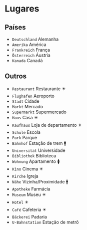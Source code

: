 # Lugares

## Países

-   `Deutschland` Alemanha
-   `Amerika` América
-   `Frankreich` França
-   `Österreich` Áustria
-   `Kanada` Canadá

## Outros

-   `Restaurant` Restaurante ✴️
-   `Flughafen` Aeroporto
-   `Stadt` Cidade
-   `Markt` Mercado
-   `Supermarkt` Supermercado
-   `Haus` Casa ✴️
-   `Kaufhaus` Loja de departamento ✴️
-   `Schule` Escola
-   `Park` Parque
-   `Bahnhof` Estação de trem 🚹
-   `Universität` Universidade
-   `Bibliothek` Biblioteca
-   `Wohnung` Apartamento 🚺
-   `Kino` Cinema ✴️
-   `Kirche` Igreja
-   `Nähe` Vizinha/Proximidade 🚹
-   `Apotheke` Farmácia
-   `Museum` Museu ✴️
-   `Hotel` ✴️
-   `Café` Cafeteria ✴️
-   `Bäckerei` Padaria
-   `U-Bahnstation` Estação de metrô
